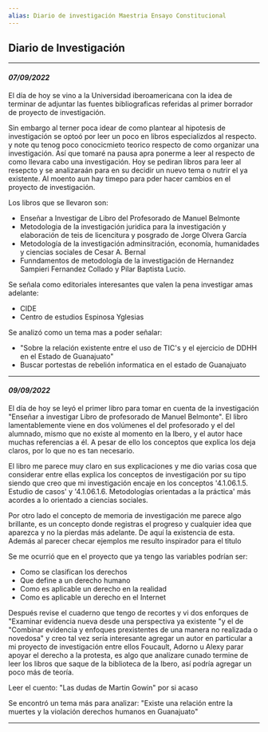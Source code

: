 ```yaml
---
alias: Diario de investigación Maestria Ensayo Constitucional
---
```


## Diario de Investigación
---

#### _07/09/2022_
 El día de hoy se vino a la Universidad iberoamericana con la idea de terminar de adjuntar las fuentes bibliograficas referidas al primer borrador de proyecto de investigación.

Sin embargo al terner poca idear de como plantear al hipotesis de investigación se optoó por leer un poco en libros especializdos al respecto. y note qu tenog poco conocicmieto teorico respecto de como organizar una investigación. Así que tomaré na pausa apra ponerme a leer al respecto de como llevara  cabo una investigación. Hoy se pediran libros para leer al resepcto y se analizaraán para en su decidir un nuevo tema o nutrir el ya existente. Al moento aun hay timepo para pder hacer cambios en el proyecto de investigación.

Los libros que se llevaron son: 
- Enseñar a Investigar de Libro del Profesorado de Manuel Belmonte
- Metodologia de la investigación juridica para la investigación y elaboración de teis de licencitura y posgrado de Jorge Olvera García
-  Metodología de la investigación adminsitración, economía, humanidades y ciencias sociales  de Cesar A. Bernal
-  Funndamentos de metodología de la investigación de Hernandez Sampieri Fernandez Collado y Pilar Baptista Lucio.

Se señala como editoriales interesantes que valen la pena investigar amas adelante:
- CIDE
- Centro de estudios Espinosa Yglesias

Se analizó como un tema mas a poder señalar:
- "Sobre la relación existente entre el uso de TIC's y el ejercicio de DDHH en el Estado de Guanajuato"
- Buscar portestas de rebelión informatica en el estado de Guanajuato

---

#### _09/09/2022_

El día de hoy se leyó el primer libro para tomar en cuenta de la investigación "Enseñar a investigar Libro de profesorado de Manuel Belmonte". El libro lamentablemente viene en dos volúmenes el del profesorado y el del alumnado, mismo que no existe al momento en la Ibero, y el autor hace muchas referencias a él. A pesar de ello los conceptos que explica los deja claros, por lo que no es tan necesario. 

El libro me parece muy claro en sus explicaciones y me dio varias cosa que considerar entre ellas explica los conceptos de investigación por su tipo siendo que creo que mi investigación encaje en los conceptos '4.1.06.1.5. Estudio de casos' y '4.1.06.1.6.  Metodologías orientadas a la práctica' más acordes a lo orientado a ciencias sociales.

Por otro lado el concepto de memoria de investigación me parece algo brillante, es un concepto donde registras el progreso y cualquier idea que aparezca y no la pierdas más adelante.  De aquí la existencia de esta. Además al parecer checar ejemplos me resulto inspirador para el titulo

Se me ocurrió que en el proyecto que ya tengo las variables podrían ser:
- Como se clasifican los derechos
- Que define a  un derecho humano
- Como es aplicable un derecho en la realidad
- Como es aplicable un derecho en el Internet

Después revise el cuaderno que tengo de recortes y vi dos enforques de "Examinar evidencia nueva desde una perspectiva ya existente "y el de "Combinar evidencia y enfoques prexistentes de una manera no realizada o novedosa" y creo tal vez sería interesante agregar un autor en particular a mi proyecto de investigación entre ellos Foucault, Adorno u Alexy parar apoyar el derecho a la protesta, es algo que analizare cunado termine de leer los libros que saque de la biblioteca de la Ibero, así podría agregar un poco más de teoría.

Leer el cuento: "Las dudas de Martin Gowin" por si acaso

Se encontró un tema más para analizar:
"Existe una relación entre la muertes y la violación derechos humanos en Guanajuato"

---



